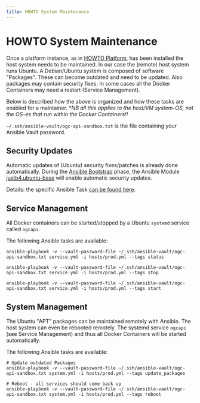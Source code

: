 ```yaml
---
title: HOWTO System Maintenance
---
```


# HOWTO System Maintenance

Once a platform instance, as in [HOWTO Platform](howto_platform.md), has 
been installed the host system needs to be maintained. In our case the (remote) host 
system runs Ubuntu. A Debian/Ubuntu system is composed of software "Packages". These can
become outdated and need to be updated. Also packages may contain security fixes. 
In some cases all the Docker Containers may need a restart (Service Management).

Below is described how the above is organized and how these tasks are enabled
for a maintainer. 
**NB all this applies to the host/VM system-OS, not the OS-es that run within the Docker Containers!!*
 
`~/.ssh/ansible-vault/ogc-api-sandbox.txt` is the file containing your Ansible Vault password.

## Security Updates

Automatic updates of (Ubuntu) security fixes/patches is already done automatically.
During the [Ansible Bootstrap](https://github.com/Geonovum/ogc-api-testbed/blob/main/ansible/bootstrap.yml) phase,
the Ansible Module [justb4.ubuntu-base](https://github.com/justb4/ansible-ubuntu-base) will enable 
automatic security updates.

Details: the specific Ansible Task [can be found here](https://github.com/justb4/ansible-ubuntu-base/blob/master/tasks/main.yml#L41).

## Service Management

All Docker containers can be started/stopped by a Ubuntu `systemd` service called `ogcapi`. 

The following Ansible tasks are available:

```
ansible-playbook -v --vault-password-file ~/.ssh/ansible-vault/ogc-api-sandbox.txt service.yml -i hosts/prod.yml --tags status

ansible-playbook -v --vault-password-file ~/.ssh/ansible-vault/ogc-api-sandbox.txt service.yml -i hosts/prod.yml --tags stop

ansible-playbook -v --vault-password-file ~/.ssh/ansible-vault/ogc-api-sandbox.txt service.yml -i hosts/prod.yml --tags start

```
 

## System Management

The Ubuntu "APT" packages can be maintained remotely with Ansible. The host system can even be rebooted remotely. 
The systemd service `ogcapi` (see Service Management) and thus all Docker Containers will be started 
automatically.

The following Ansible tasks are available:

```
# Update outdated Packages
ansible-playbook -v --vault-password-file ~/.ssh/ansible-vault/ogc-api-sandbox.txt system.yml -i hosts/prod.yml --tags update_packages

# Reboot - all services should come back up
ansible-playbook -v --vault-password-file ~/.ssh/ansible-vault/ogc-api-sandbox.txt system.yml -i hosts/prod.yml --tags reboot

```
